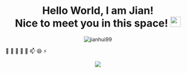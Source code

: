 <h1 align="center">
  Hello World, I am Jian! <br/> Nice to meet you in this space!
  <img src="https://media.giphy.com/media/hvRJCLFzcasrR4ia7z/giphy.gif" width="28">
</h1>

<p align="center">
  <img src="http://github-readme-streak-stats.herokuapp.com?user=jianhui99&theme=dracula" alt="jianhui99" />
</p>

<p align="center">
<a href="https://github.com/ashutosh00710/github-readme-activity-graph"></a>
</p>
🔭 🌱 👯 🤔 💬 📫 😄 ⚡
<p align="center">
<a  href="https://github-readme-stats.vercel.app/api?username=ryihan&count_private=true&show_icons=true&theme=dracula"><img src="https://github-readme-stats.vercel.app/api?username=jianhui99&count_private=true&show_icons=true&theme=dracula" /></a>
  
</p>

